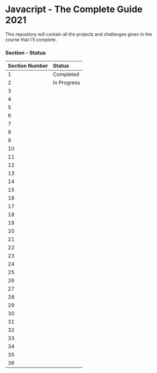 # Javacript - The Complete Guide 2021

This repository will contain all the projects and challenges given in the course that I'll complete.

### Section - Status

Section Number | Status
:------------- | :-----
1 | Completed
2 | In Progress
3 |
4 |
5 |
6 |
7 |
8 |
9 |
10 |
11 |
12 |
13 |
14 |
15 |
16 |
17 |
18 |
19 |
20 |
21 |
22 |
23 |
24 |
25 |
26 |
27 |
28 |
29 |
30 |
31 |
32 |
33 |
34 |
35 |
36 |
